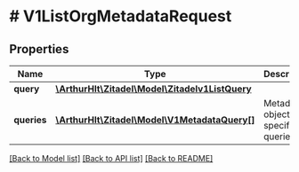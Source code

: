 # # V1ListOrgMetadataRequest

## Properties

Name | Type | Description | Notes
------------ | ------------- | ------------- | -------------
**query** | [**\ArthurHlt\Zitadel\Model\Zitadelv1ListQuery**](Zitadelv1ListQuery.md) |  | [optional]
**queries** | [**\ArthurHlt\Zitadel\Model\V1MetadataQuery[]**](V1MetadataQuery.md) | Metadata object-specific queries. | [optional]

[[Back to Model list]](../../README.md#models) [[Back to API list]](../../README.md#endpoints) [[Back to README]](../../README.md)
